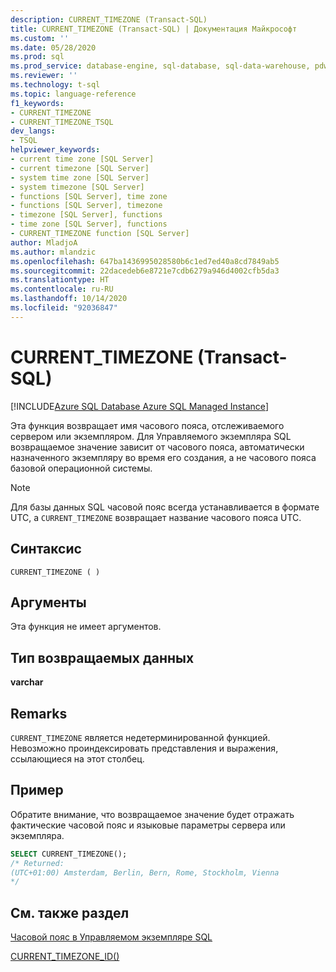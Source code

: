 ```yaml
---
description: CURRENT_TIMEZONE (Transact-SQL)
title: CURRENT_TIMEZONE (Transact-SQL) | Документация Майкрософт
ms.custom: ''
ms.date: 05/28/2020
ms.prod: sql
ms.prod_service: database-engine, sql-database, sql-data-warehouse, pdw
ms.reviewer: ''
ms.technology: t-sql
ms.topic: language-reference
f1_keywords:
- CURRENT_TIMEZONE
- CURRENT_TIMEZONE_TSQL
dev_langs:
- TSQL
helpviewer_keywords:
- current time zone [SQL Server]
- current timezone [SQL Server]
- system time zone [SQL Server]
- system timezone [SQL Server]
- functions [SQL Server], time zone
- functions [SQL Server], timezone
- timezone [SQL Server], functions
- time zone [SQL Server], functions
- CURRENT_TIMEZONE function [SQL Server]
author: MladjoA
ms.author: mlandzic
ms.openlocfilehash: 647ba1436995028580b6c1ed7ed40a8cd7849ab5
ms.sourcegitcommit: 22dacedeb6e8721e7cdb6279a946d4002cfb5da3
ms.translationtype: HT
ms.contentlocale: ru-RU
ms.lasthandoff: 10/14/2020
ms.locfileid: "92036847"
---
```

# <a name="current_timezone-transact-sql"></a>CURRENT_TIMEZONE (Transact-SQL)

[!INCLUDE[Azure SQL Database Azure SQL Managed Instance](../../includes/applies-to-version/asdb-asdbmi.md)]

Эта функция возвращает имя часового пояса, отслеживаемого сервером или экземпляром. Для Управляемого экземпляра SQL возвращаемое значение зависит от часового пояса, автоматически назначенного экземпляру во время его создания, а не часового пояса базовой операционной системы.
  
> [!NOTE]  
> Для базы данных SQL часовой пояс всегда устанавливается в формате UTC, а `CURRENT_TIMEZONE` возвращает название часового пояса UTC.
  
## <a name="syntax"></a>Синтаксис  
  
```syntaxsql
CURRENT_TIMEZONE ( )  
```
  
## <a name="arguments"></a>Аргументы

Эта функция не имеет аргументов.
  
## <a name="return-type"></a>Тип возвращаемых данных  

**varchar**
  
## <a name="remarks"></a>Remarks  

`CURRENT_TIMEZONE` является недетерминированной функцией. Невозможно проиндексировать представления и выражения, ссылающиеся на этот столбец.
  
## <a name="example"></a>Пример

Обратите внимание, что возвращаемое значение будет отражать фактические часовой пояс и языковые параметры сервера или экземпляра.

```sql
SELECT CURRENT_TIMEZONE();  
/* Returned:  
(UTC+01:00) Amsterdam, Berlin, Bern, Rome, Stockholm, Vienna 
*/
```  
  
## <a name="see-also"></a>См. также раздел

[Часовой пояс в Управляемом экземпляре SQL](/azure/sql-database/sql-database-managed-instance-timezone)

[CURRENT_TIMEZONE_ID()](./current-timezone-id-transact-sql.md)